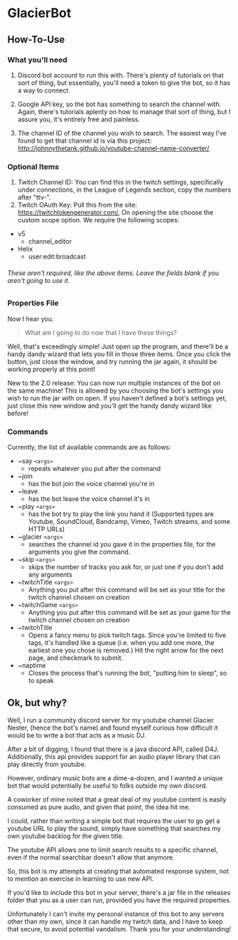 # GlacierBot
## How-To-Use
### What you'll need
1. Discord bot account to run this with. There's plenty of tutorials on that sort of thing, but essentially, you'll need a token to give the bot, so it has a way to connect.

2. Google API key, so the bot has something to search the channel with. Again, there's tutorials aplenty on how to manage that sort of thing, but I assure you, it's entirely free and painless. 

3. The channel ID of the channel you wish to search. 
  The easiest way I've found to get that channel id is via this project: http://johnnythetank.github.io/youtube-channel-name-converter/

### Optional Items

1. Twitch Channel ID: You can find this in the twitch settings, specifically under connections, in the League of Legends section, copy the numbers after "ttv-".
2. Twitch OAuth Key: Pull this from the site: https://twitchtokengenerator.com/, On opening the site choose the custom scope option. We require the following scopes:
* v5
	* channel_editor
* Helix
	* user:edit:broadcast
###### These aren't required, like the above items. Leave the fields blank if you aren't going to use it.

### Properties File


Now I hear you. 
>What am I going to do now that I have these things?

Well, that's exceedingly simple! Just open up the program, and there'll be a handy dandy wizard that lets you fill in those three items. Once you click the button, just close the window, and try running the jar again, it should be working properly at this point!

New to the 2.0 release: You can now run multiple instances of the bot on the same machine! This is allowed by you choosing the bot's settings you wish to run the jar with on open. If you haven't defined a bot's settings yet, just close this new window and you'll get the handy dandy wizard like before!
  
### Commands

Currently, the list of available commands are as follows: 

* ~say `<args>` 
    * repeats whatever you put after the command
* ~join 
    * has the bot join the voice channel you're in
* ~leave
    * has the bot leave the voice channel it's in
* ~play `<args>` 
    * has the bot try to play the link you hand it (Supported types are Youtube, SoundCloud, Bandcamp, Vimeo, Twitch streams, and some HTTP URLs)
* ~glacier `<args>` 
    * searches the channel id you gave it in the properties file, for the arguments you give the command.
* ~skip `<args>` 
    * skips the number of tracks you ask for, or just one if you don't add any arguments
* ~twitchTitle `<args>`
	* Anything you put after this command will be set as your title for the twitch channel chosen on creation
* ~twitchGame `<args>`
	* Anything you put after this command will be set as your game for the twitch channel chosen on creation 
* ~twitchTitle
	* Opens a fancy menu to pick twitch tags. Since you're limited to five tags, it's handled like a queue (i.e. when you add one more, the earliest one you chose is removed.) Hit the right arrow for the next page, and checkmark to submit.
* ~naptime 
    * Closes the process that's running the bot, "putting him to sleep", so to speak

## Ok, but why?
Well, I run a community discord server for my youtube channel Glacier Nester, (hence the bot's name) and found myself curious how difficult it would be to write a bot that acts as a music DJ.

After a bit of digging, I found that there is a java discord API, called D4J. Additionally, this api provides support for an audio player library that can play directly from youtube.

However, ordinary music bots are a dime-a-dozen, and I wanted a unique bot that would potentially be useful to folks outside my own discord.

A coworker of mine noted that a great deal of my youtube content is easily consumed as pure audio, and given that point, the idea hit me.

I could, rather than writing a simple bot that requires the user to go get a youtube URL to play the sound, simply have something that searches my own youtube backlog for the given title.

The youtube API allows one to limit search results to a specific channel, even if the normal searchbar doesn't allow that anymore.

So, this bot is my attempts at creating that automated response system, not to mention an exercise in learning to use new API. 

If you'd like to include this bot in your server, there's a jar file in the releases folder that you as a user can run, provided you have the required properties. 

Unfortunately I can't invite my personal instance of this bot to any servers other than my own, since it can handle my twitch data, and I have to keep that secure, to avoid potential vandalism. Thank you for your understanding!